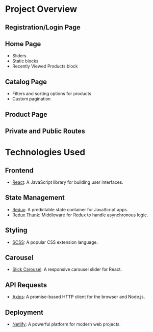 # Project Overview

## Registration/Login Page

## Home Page

- Sliders
- Static blocks
- Recently Viewed Products block

## Catalog Page

- Filters and sorting options for products
- Custom pagination

## Product Page

## Private and Public Routes


# Technologies Used

## Frontend

- [React](https://reactjs.org/): A JavaScript library for building user interfaces.

## State Management

- [Redux](https://redux.js.org/): A predictable state container for JavaScript apps.
- [Redux Thunk](https://github.com/reduxjs/redux-thunk): Middleware for Redux to handle asynchronous logic.

## Styling

- [SCSS](https://sass-lang.com/): A popular CSS extension language.

## Carousel

- [Slick Carousel](https://react-slick.neostack.com/): A responsive carousel slider for React.

## API Requests

- [Axios](https://axios-http.com/): A promise-based HTTP client for the browser and Node.js.

## Deployment

- [Netlify](https://www.netlify.com/): A powerful platform for modern web projects.

